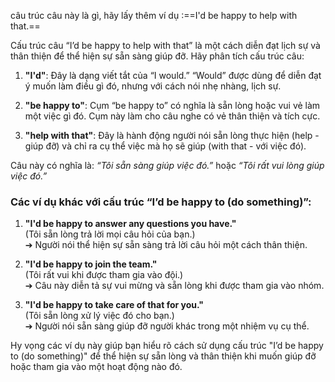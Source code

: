 câu trúc câu này là gì, hãy lấy thêm ví dụ :==I'd be happy to help with that.==


Cấu trúc câu “I’d be happy to help with that” là một cách diễn đạt lịch sự và thân thiện để thể hiện sự sẵn sàng giúp đỡ. Hãy phân tích cấu trúc câu:

1. **"I'd"**: Đây là dạng viết tắt của “I would.” “Would” được dùng để diễn đạt ý muốn làm điều gì đó, nhưng với cách nói nhẹ nhàng, lịch sự.  
   
2. **"be happy to"**: Cụm “be happy to” có nghĩa là sẵn lòng hoặc vui vẻ làm một việc gì đó. Cụm này làm cho câu nghe có vẻ thân thiện và tích cực.

3. **"help with that"**: Đây là hành động người nói sẵn lòng thực hiện (help - giúp đỡ) và chỉ ra cụ thể việc mà họ sẽ giúp (with that - với việc đó).

Câu này có nghĩa là: *“Tôi sẵn sàng giúp việc đó.”* hoặc *“Tôi rất vui lòng giúp việc đó.”*

### Các ví dụ khác với cấu trúc “I’d be happy to (do something)”:
1. **"I'd be happy to answer any questions you have."**  
   (Tôi sẵn lòng trả lời mọi câu hỏi của bạn.)  
   ➔ Người nói thể hiện sự sẵn sàng trả lời câu hỏi một cách thân thiện.

2. **"I'd be happy to join the team."**  
   (Tôi rất vui khi được tham gia vào đội.)  
   ➔ Câu này diễn tả sự vui mừng và sẵn lòng khi được tham gia vào nhóm.

3. **"I'd be happy to take care of that for you."**  
   (Tôi sẵn lòng xử lý việc đó cho bạn.)  
   ➔ Người nói sẵn sàng giúp đỡ người khác trong một nhiệm vụ cụ thể.

Hy vọng các ví dụ này giúp bạn hiểu rõ cách sử dụng cấu trúc "I’d be happy to (do something)" để thể hiện sự sẵn lòng và thân thiện khi muốn giúp đỡ hoặc tham gia vào một hoạt động nào đó.